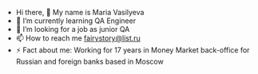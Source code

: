 - Hi there, 👋 My name is Maria Vasilyeva
- 🌱 I’m currently learning QA Engineer
- 💞️ I’m looking for a job as junior QA
- 📫 How to reach me fairystory@list.ru
- ⚡ Fact about me: Working for 17 years in Money Market back-office for Russian and foreign banks based in Moscow
<!---
mariavasilyeva1331/mariavasilyeva1331 is a ✨ special ✨ repository because its `README.md` (this file) appears on your GitHub profile.
You can click the Preview link to take a look at your changes.
--->
